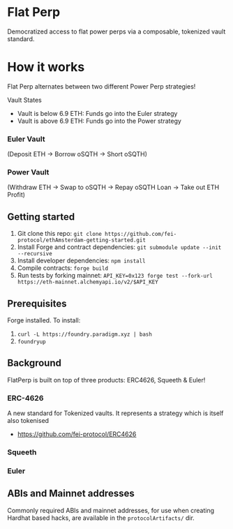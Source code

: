 # Flat Perp

Democratized access to flat power perps via a composable, tokenized vault standard.

# How it works

Flat Perp alternates between two different Power Perp strategies!

Vault States

- Vault is below 6.9 ETH: Funds go into the Euler strategy
- Vault is above 6.9 ETH: Funds go into the Power strategy

### Euler Vault

(Deposit ETH -> Borrow oSQTH -> Short oSQTH)

### Power Vault

(Withdraw ETH -> Swap to oSQTH -> Repay oSQTH Loan -> Take out ETH Profit)

## Getting started

1. Git clone this repo: `git clone https://github.com/fei-protocol/ethAmsterdam-getting-started.git`
2. Install Forge and contract dependencies: `git submodule update --init --recursive`
3. Install developer dependencies: `npm install`
4. Compile contracts: `forge build`
5. Run tests by forking mainnet: `API_KEY=0x123 forge test --fork-url https://eth-mainnet.alchemyapi.io/v2/$API_KEY`

## Prerequisites

Forge installed. To install:

1. `curl -L https://foundry.paradigm.xyz | bash`
2. `foundryup`

## Background

FlatPerp is built on top of three products: ERC4626, Squeeth & Euler!

### ERC-4626

A new standard for Tokenized vaults. It represents a strategy which is itself also tokenised

- https://github.com/fei-protocol/ERC4626

### Squeeth

### Euler

## ABIs and Mainnet addresses

Commonly required ABIs and mainnet addresses, for use when creating Hardhat based hacks, are available in the `protocolArtifacts/` dir.
